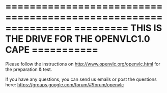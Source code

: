 ===============================================================
========= THIS IS THE DRIVE FOR THE OPENVLC1.0 CAPE ===========
===============================================================

Please follow the instructions on http://www.openvlc.org/openvlc.html for the preparation & test.

If you have any questions, you can send us emails or post the questions here: https://groups.google.com/forum/#!forum/openvlc
